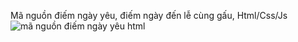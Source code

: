 Mã nguồn điếm ngày yêu, điếm ngày đến lễ cùng gấu, Html/Css/Js
<img
  src="https://i.imgur.com/uyv6Ley.png"
  alt="mã nguồn điếm ngày yêu html"
  title="mã nguồn điếm ngày yêu html"
  style="display: inline-block; margin: 0 auto; max-width: 300px">
